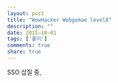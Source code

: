 ```yaml
---
layout: post
title: "WowHacker Webgemae level8"
description: ""
date: 2015-10-01
tags: ['풀이']
comments: true
share: true
---
```


SSO 삽질 중,

  

